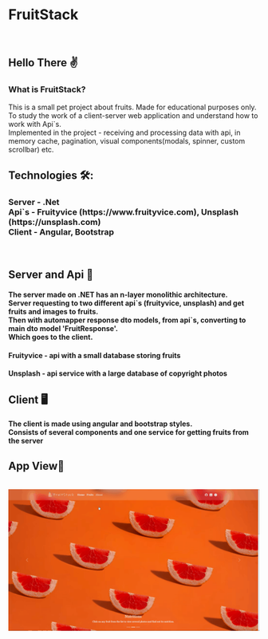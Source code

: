 # FruitStack
<div>
  <img src="https://user-images.githubusercontent.com/90128195/210262239-c4a91025-3967-4668-bc00-31d4637c17e3.png" alt="">
  <img src="https://user-images.githubusercontent.com/90128195/210262311-d5fbdb8f-efa8-4379-b021-c387e171ae80.png" alt="">
  <img src="https://user-images.githubusercontent.com/90128195/210262292-1dcb627d-bc25-4a84-9647-bb8c19be99f8.png" alt="">
  <img src="https://user-images.githubusercontent.com/90128195/210262337-81b2544c-1d7b-4e01-a415-c8e0436f78a4.png" alt="">
  <img src="https://user-images.githubusercontent.com/90128195/210270458-9d74d483-cf47-4271-a4ef-e3955078e984.png" alt="">
  <img src="https://user-images.githubusercontent.com/90128195/210270554-7d517323-9de1-4c39-ba95-5f37bfd278da.png" alt="">
</div>

<h2>
  Hello There ✌️
</h2>

  <h3>What is FruitStack?</h3>
    This is a small pet project about fruits. Made for educational purposes only.
    To study the work of a client-server web application and understand how to work with Api`s.<br>
    Implemented in the project - receiving and processing data with api, in memory cache, pagination, visual components(modals, spinner, custom scrollbar) etc.
    <h2>
  Technologies 🛠:
</h2>
<h3 style="margin-top="8px"">
  Server - .Net<br>
  Api`s - Fruityvice (https://www.fruityvice.com), Unsplash (https://unsplash.com)<br>
  Client - Angular, Bootstrap<br>
</h3>
<div>
  <img width="24px" src="https://cdn.icon-icons.com/icons2/2699/PNG/512/angular_logo_icon_169595.png" alt="">
  <img width="24px" src="https://uxwing.com/wp-content/themes/uxwing/download/brands-and-social-media/microsoft-dot-net-icon.png" alt="">
  <img width="24px" src="https://cdn-icons-png.flaticon.com/512/5968/5968672.png" alt="">
</div>

<h2>
  Server and Api 🔌
</h2>

<h4>
  The server made on .NET has an n-layer monolithic architecture.<br>
  Server requesting to two different api`s (fruityvice, unsplash) and get fruits and images to fruits.<br>
  Then with automapper response dto models, from api`s, converting to main dto model 'FruitResponse'.<br>
  Which goes to the client.<br>
</h4>
<h4> Fruityvice - api with a small database storing fruits</h4>
<h4> Unsplash - api service with a large database of copyright photos</h4>

<h2>
  Client 🖥️
</h2>
<h4>
  The client is made using angular and bootstrap styles.<br>
  Consists of several components and one service for getting fruits from the server
</h4>
<h2>
  App View💫
</h2>
    <img src="https://github.com/ChaklunIvan/FruitStack/blob/master/ui/src/assets/gifs/homepage.gif?raw=true" alt="">
    <img src="https://github.com/ChaklunIvan/FruitStack/blob/master/ui/src/assets/gifs/home-to-fruits-spinner-pagination-modal.gif?raw=true" alt="">
    <img src="https://github.com/ChaklunIvan/FruitStack/blob/master/ui/src/assets/gifs/home-to-fruits-spinner-toast.gif?raw=true" alt="">
    <img src="https://github.com/ChaklunIvan/FruitStack/blob/master/ui/src/assets/gifs/home-to-about.gif?raw=true" alt="">
    

